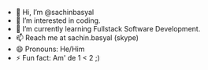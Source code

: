 - 👋 Hi, I’m @sachinbasyal
- 👀 I’m interested in coding.
- 🌱 I’m currently learning Fullstack Software Development.
- 📫 Reach me at sachin.basyal (skype)
- 😄 Pronouns: He/Him
- ⚡ Fun fact: Am' de 1 < 2 ;)

<!---
sachinbasyal/sachinbasyal is a ✨ special ✨ repository because its `README.md` (this file) appears on your GitHub profile.
You can click the Preview link to take a look at your changes.
--->

